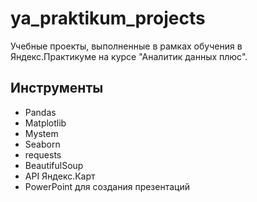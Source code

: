 # ya_praktikum_projects
Учебные проекты, выполненные в рамках обучения в Яндекс.Практикуме на курсе "Аналитик данных плюс".



## Инструменты
 - Pandas
 - Matplotlib
 - Mystem
 - Seaborn
 - requests
 - BeautifulSoup
 - API Яндекс.Карт
 - PowerPoint для создания презентаций
